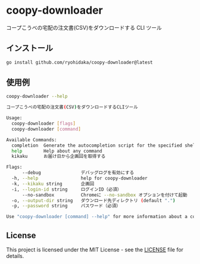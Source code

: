 # coopy-downloader

コープこうべの宅配の注文書(CSV)をダウンロードする CLI ツール

## インストール

```bash
go install github.com/ryohidaka/coopy-downloader@latest
```

## 使用例

```bash
coopy-downloader --help

コープこうべの宅配の注文書(CSV)をダウンロードするCLIツール

Usage:
  coopy-downloader [flags]
  coopy-downloader [command]

Available Commands:
  completion  Generate the autocompletion script for the specified shell
  help        Help about any command
  kikaku      お届け日から企画回を取得する

Flags:
      --debug               デバッグログを有効にする
  -h, --help                help for coopy-downloader
  -k, --kikaku string       企画回
  -i, --login-id string     ログインID（必須）
      --no-sandbox          Chromeに --no-sandbox オプションを付けて起動
  -o, --output-dir string   ダウンロード先ディレクトリ (default ".")
  -p, --password string     パスワード（必須）

Use "coopy-downloader [command] --help" for more information about a command.
```

## License

This project is licensed under the MIT License - see the [LICENSE](LICENSE) file for details.
